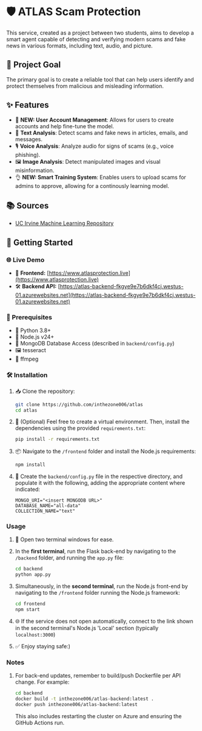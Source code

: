 # 🛡️ ATLAS Scam Protection
This service, created as a project between two students, aims to develop a smart agent capable of detecting and verifying modern scams and fake news in various formats, including text, audio, and picture.

## 🎯 Project Goal

The primary goal is to create a reliable tool that can help users identify and protect themselves from malicious and misleading information.

## ✨ Features

- 🔐 **NEW: User Account Management**: Allows for users to create accounts and help fine-tune the model.
- 📝 **Text Analysis**: Detect scams and fake news in articles, emails, and messages.
- 🎙️ **Voice Analysis**: Analyze audio for signs of scams (e.g., voice phishing).
- 🖼️ **Image Analysis**: Detect manipulated images and visual misinformation.
- 👌 **NEW: Smart Training System**: Enables users to upload scams for admins to approve, allowing for a continously learning model.

## 📚 Sources
* [UC Irvine Machine Learning Repository](https://archive.ics.uci.edu/dataset/228/sms+spam+collection)

## 🚀 Getting Started

### 🌐 Live Demo

- 🔗 **Frontend:** [https://www.atlasprotection.live](https://www.atlasprotection.live)
- 🛠️ **Backend API:** [https://atlas-backend-fkgye9e7b6dkf4cj.westus-01.azurewebsites.net](https://atlas-backend-fkgye9e7b6dkf4cj.westus-01.azurewebsites.net)

### 🧰 Prerequisites

- 🐍 Python 3.8+
- 🧱 Node.js v24+
- 🍃 MongoDB Database Access (described in `backend/config.py`)
- 🖼️ tesseract
- 🎵 ffmpeg

### 🛠️ Installation

1. 📥 Clone the repository:
   ```bash
   git clone https://github.com/inthezone006/atlas
   cd atlas
   ```

2. 🧪 (Optional) Feel free to create a virtual environment. Then, install the dependencies using the provided `requirements.txt`:
   ```bash
   pip install -r requirements.txt
   ```

3. 📦 Navigate to the `/frontend` folder and install the Node.js requirements:
   ```bash
   npm install
   ```

4. 📝 Create the `backend/config.py` file in the respective directory, and populate it with the following, adding the appropriate content where indicated:
   ```
   MONGO_URI="<insert MONGODB URL>"
   DATABASE_NAME="all-data"
   COLLECTION_NAME="text"
   ```

### Usage

1. 🧵 Open two terminal windows for ease.

2. In the **first terminal**, run the Flask back-end by navigating to the `/backend` folder, and running the `app.py` file:
   ```bash
   cd backend
   python app.py
   ```

3. Simultaneously, in the **second terminal**, run the Node.js front-end by navigating to the `/frontend` folder running the Node.js framework:
   ```bash
   cd frontend
   npm start
   ```

4. 🌐 If the service does not open automatically, connect to the link shown in the second terminal's Node.js 'Local' section (typically `localhost:3000`)

5. ✅ Enjoy staying safe:)

### Notes

1. For back-end updates, remember to build/push Dockerfile per API change. For example:
   ```bash
   cd backend
   docker build -t inthezone006/atlas-backend:latest .
   docker push inthezone006/atlas-backend:latest  
   ```
   This also includes restarting the cluster on Azure and ensuring the GitHub Actions run.